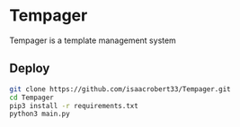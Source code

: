 # Tempager
Tempager is a template management system

## Deploy
``` sh
git clone https://github.com/isaacrobert33/Tempager.git
cd Tempager
pip3 install -r requirements.txt
python3 main.py
```